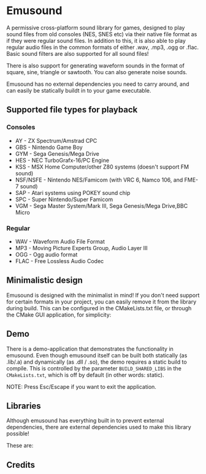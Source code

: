 # Emusound
A permissive cross-platform sound library for games,
designed to play sound files from old consoles (NES, SNES etc) via
their native file format as if they were regular sound files. 
In addition to this, it is also able to play regular audio files in 
the common formats of either .wav, .mp3, .ogg or .flac. 
Basic sound filters are also supported for all sound files!

There is also support for generating waveform sounds in the format of
square, sine, triangle or sawtooth. You can also generate noise sounds.

Emusound has no external dependencies you need to carry around, and can easily be
statically buildt in to your game executable.

## Supported file types for playback

### Consoles
- AY        - ZX Spectrum/Amstrad CPC
- GBS       - Nintendo Game Boy
- GYM       - Sega Genesis/Mega Drive
- HES       - NEC TurboGrafx-16/PC Engine
- KSS       - MSX Home Computer/other Z80 systems (doesn't support FM sound)
- NSF/NSFE  - Nintendo NES/Famicom (with VRC 6, Namco 106, and FME-7 sound)
- SAP       - Atari systems using POKEY sound chip
- SPC       - Super Nintendo/Super Famicom
- VGM       - Sega Master System/Mark III, Sega Genesis/Mega Drive,BBC Micro

### Regular
- WAV - Waveform Audio File Format
- MP3 - Moving Picture Experts Group, Audio Layer III
- OGG - Ogg audio format
- FLAC - Free Lossless Audio Codec 

## Minimalistic design
Emusound is designed with the minimalist in mind!
If you don't need support for certain formats in your project, you can easily 
remove it from the library during build. This can be configured in the CMakeLists.txt file, or through
the CMake GUI application, for simplicity:

## Demo
There is a demo-application that demonstrates the functionality in emusound.
Even though emusound itself can be built both statically (as .lib/.a) and dynamically (as .dll / .so), the demo requires a static build
to compile. This is controlled by the parameter `BUILD_SHARED_LIBS` in the `CMakeLists.txt`, which is off by default (in other words: static).

NOTE: Press Esc/Escape if you want to exit the application.

## Libraries
Although emusound has everything built in to prevent external dependencies, there are external dependencies used to make
this library possible!

These are:


## Credits

